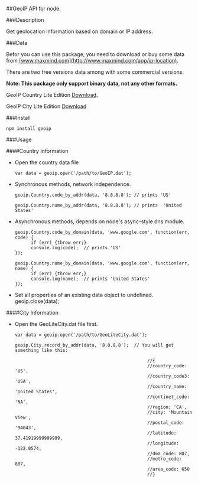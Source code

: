 ##GeoIP API for node.

###Description

Get geolocation information based on domain or IP address.

###Data

Befor you can use this package, you need to download or buy some data from [www.maxmind.com](http://www.maxmind.com/app/ip-location).

There are two free versions data among with some commercial versions.

__Note: This package only support binary data, not any other formats.__

GeoIP Country Lite Edition [Download](http://geolite.maxmind.com/download/geoip/database/GeoLiteCountry/GeoIP.dat.gz).

GeoIP City Lite Edition [Download](http://geolite.maxmind.com/download/geoip/database/GeoLiteCity.dat.gz)

###Install

    npm install geoip

###Usage

####Country Information

* Open the country data file

      var data = geoip.open('/path/to/GeoIP.dat');

* Synchronous methods, network independence.

      geoip.Country.code_by_addr(data, '8.8.8.8'); // prints 'US'

      geoip.Country.name_by_addr(data, '8.8.8.8'); // prints  'United States'

* Asynchronous methods, depends on node's async-style dns module.

      geoip.Country.code_by_domain(data, 'www.google.com', function(err, code) {
            if (err) {throw err;}
            console.log(code);  // prints 'US'
      });

      geoip.Country.name_by_domain(data, 'www.google.com', function(err, name) {
            if (err) {throw err;}
            console.log(name);  // prints 'United States'
      });
* Set all properties of an existing data object to undefined.
      geoip.close(data);

####City Information

* Open the GeoLiteCity.dat file first.

      var data = geoip.open('/path/to/GeoLiteCity.dat');

      geoip.City.record_by_addr(data, '8.8.8.8');  // You will get something like this:

                                                        //{ 
                                                        //country_code: 'US',
                                                        //country_code3: 'USA',
                                                        //country_name: 'United States',
                                                        //continet_code: 'NA',
                                                        //region: 'CA',
                                                        //city: 'Mountain View',
                                                        //postal_code: '94043',
                                                        //latitude: 37.41919999999999,
                                                        //longitude: -122.0574,
                                                        //dma_code: 807,
                                                        //metro_code: 807,
                                                        //area_code: 650 
                                                        //}   
